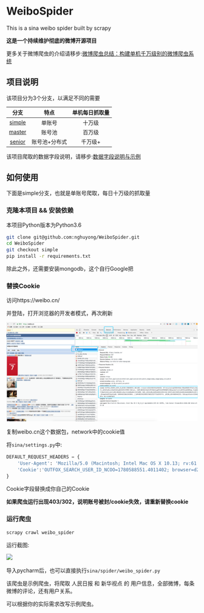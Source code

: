 # WeiboSpider
This is a sina weibo spider built by scrapy

**这是一个持续维护彻底的微博开源项目**

更多关于微博爬虫的介绍请移步:[微博爬虫总结：构建单机千万级别的微博爬虫系统](http://www.nghuyong.top/2018/09/12/spider/%E5%BE%AE%E5%8D%9A%E7%88%AC%E8%99%AB%E6%80%BB%E7%BB%93%EF%BC%9A%E6%9E%84%E5%BB%BA%E5%8D%95%E6%9C%BA%E5%8D%83%E4%B8%87%E7%BA%A7%E5%88%AB%E7%9A%84%E5%BE%AE%E5%8D%9A%E7%88%AC%E8%99%AB%E7%B3%BB%E7%BB%9F/)

## 项目说明
该项目分为3个分支，以满足不同的需要

|    分支   | 特点 | 单机每日抓取量 |
| :---: | :----: |:----: |
| [simple](https://github.com/nghuyong/WeiboSpider/tree/simple) | 单账号 | 十万级|
| [master](https://github.com/nghuyong/WeiboSpider/tree/master) | 账号池 | 百万级|
| [senior](https://github.com/nghuyong/WeiboSpider/tree/senior) | 账号池+分布式 | 千万级+ | 

该项目爬取的数据字段说明，请移步:[数据字段说明与示例](./data_stracture.md)

## 如何使用
下面是simple分支，也就是单账号爬取，每日十万级的抓取量

### 克隆本项目 && 安装依赖
本项目Python版本为Python3.6
```bash
git clone git@github.com:nghuyong/WeiboSpider.git
cd WeiboSpider
git checkout simple
pip install -r requirements.txt
```
除此之外，还需要安装mongodb，这个自行Google把

### 替换Cookie
访问https://weibo.cn/

并登陆，打开浏览器的开发者模式，再次刷新

![](./images/cookie.png)

复制weibo.cn这个数据包，network中的cookie值

将`sina/settings.py`中:
```python
DEFAULT_REQUEST_HEADERS = {
    'User-Agent': 'Mozilla/5.0 (Macintosh; Intel Mac OS X 10.13; rv:61.0) Gecko/20100101 Firefox/61.0',
    'Cookie':'OUTFOX_SEARCH_USER_ID_NCOO=1780588551.4011402; browser=d2VpYm9mYXhpYW4%3D; SCF=AsJyCasIxgS59OhHHUWjr9OAw83N3BrFKTpCLz2myUf2_vdK1UFy6Hucn5KaD7mXIoq8G25IMnTUPRRfr3U8ryQ.; SUBP=0033WrSXqPxfM725Ws9jqgMF55529P9D9WFGJINkqaLbAcTzz2isXDTA5JpX5KMhUgL.Foq0e0571hBp1hn2dJLoIp7LxKML1KBLBKnLxKqL1hnLBoMpe0ec1h5feKMR; SUB=_2A252a4N_DeRhGeBI61EV9CzPyD-IHXVVly03rDV6PUJbkdAKLRakkW1NRqYKs18Yrsf_SKnpgehmxRFUVgzXtwQO; SUHB=0U15b0sZ4CX6O4; _T_WM=0653fb2596917b052152f773a5976ff4; _WEIBO_UID=6603442333; SSOLoginState=1536482073; ALF=1539074073'
}
```
Cookie字段替换成你自己的Cookie

**如果爬虫运行出现403/302，说明账号被封/cookie失效，请重新替换cookie**

### 运行爬虫
```bash
scrapy crawl weibo_spider 
```
运行截图:

![](./images/spider.png)

导入pycharm后，也可以直接执行`sina/spider/weibo_spider.py`

该爬虫是示例爬虫，将爬取 人民日报 和 新华视点 的 用户信息，全部微博，每条微博的评论，还有用户关系。

可以根据你的实际需求改写示例爬虫。
